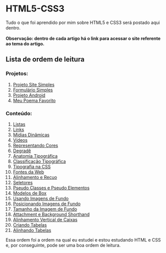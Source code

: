 # HTML5-CSS3
Tudo o que foi aprendido por mim sobre HTML5 e CSS3 será postado aqui dentro.<br><br>
**Observação: dentro de cada artigo há o link para acessar o site referente ao tema do artigo.**

## Lista de ordem de leitura

### Projetos:

1. [Projeto Site Simples](https://github.com/andersonr-o/HTML5-CSS3/tree/Projeto-Site-Simples)
2. [Formulário Simples](https://github.com/andersonr-o/HTML5-CSS3/tree/Formul%C3%A1rio-Simples)
3. [Projeto Android](https://github.com/andersonr-o/HTML5-CSS3/tree/Projeto-Android)
4. [Meu Poema Favorito](https://github.com/andersonr-o/HTML5-CSS3/tree/Meu-Poema-Favorito)

### Conteúdo:

1. [Listas](https://github.com/andersonr-o/HTML5-CSS3/tree/Listas)
2. <a href="https://github.com/andersonr-o/HTML5-CSS3/tree/Modelos-de-Box">Links</a>
3. [Mídias Dinâmicas](https://github.com/andersonr-o/HTML5-CSS3/tree/M%C3%ADdias-Din%C3%A2micas)
4. [Vídeos](https://github.com/andersonr-o/HTML5-CSS3/tree/V%C3%ADdeos)
5. [Representando Cores](https://github.com/andersonr-o/HTML5-CSS3/tree/Representando-Cores)
7. [Degradê](https://github.com/andersonr-o/HTML5-CSS3/tree/Degrad%C3%AA)
8. [Anatomia Tipográfica](https://github.com/andersonr-o/HTML5-CSS3/tree/Anatomia-Tipogr%C3%A1fica)
9. [Classificação Tipográfica](https://github.com/andersonr-o/HTML5-CSS3/tree/Classifica%C3%A7%C3%A3o-Tipogr%C3%A1fica)
10. [Tipografia na CSS](https://github.com/andersonr-o/HTML5-CSS3/tree/Tipografia-na-CSS)
11. [Fontes da Web](https://github.com/andersonr-o/HTML5-CSS3/tree/Fontes-da-Web)
12. [Alinhamento e Recuo](https://github.com/andersonr-o/HTML5-CSS3/tree/Alinhamento-e-Recuo)
13. [Seletores](https://github.com/andersonr-o/HTML5-CSS3/tree/Seletores)
14. [Pseudo Classes e Pseudo Elementos](https://github.com/andersonr-o/HTML5-CSS3/tree/Pseudo-Class-Pseudo-Elementos)
15. [Modelos de Box](https://github.com/andersonr-o/HTML5-CSS3/tree/Modelos-de-Box)
16. [Usando Imagens de Fundo](https://github.com/andersonr-o/HTML5-CSS3/tree/Usando-Imagens-de-Fundo)
17. [Posicionando Imagens de Fundo](https://github.com/andersonr-o/HTML5-CSS3/tree/Posi%C3%A7%C3%A3o-da-Imagem-de-Fundo)
18. [Tamanho da Imagem de Fundo](https://github.com/andersonr-o/HTML5-CSS3/tree/Tamanho-da-Imagem-de-Fundo)
19. [Attachment e Background Shorthand](https://github.com/andersonr-o/HTML5-CSS3/tree/Attachment-e-Background-Shorthand)
20. [Alinhamento Vertical de Caixas](https://github.com/andersonr-o/HTML5-CSS3/tree/Alinhamento-Vertical-de-Caixas)
21. [Criando Tabelas](https://github.com/andersonr-o/HTML5-CSS3/tree/Criando-Tabelas)
22. [Alinhando Tabelas](https://github.com/andersonr-o/HTML5-CSS3/tree/Alinhando-Tabelas)<br>

Essa ordem foi a ordem na qual eu estudei e estou estudando HTML e CSS e, por conseguinte, pode ser uma boa ordem de leitura.
